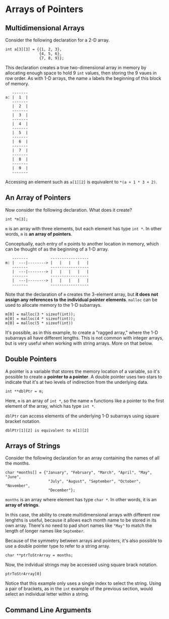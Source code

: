 # Arrays of Pointers

## Multidimensional Arrays

Consider the following declaration for a 2-D array.

```
int a[3][3] = {{1, 2, 3},
               {4, 5, 6},
               {7, 8, 9}};
```

This declaration creates a true two-dimensional array in memory by allocating enough space to hold 9 `int` values, then storing the 9 vaues in row order. As with 1-D arrays, the name `a` labels the beginning of this block of memory.

```
   -------
a: |  1  |
   ------- 
   |  2  |
   -------  
   |  3  |
   -------
   |  4  |
   -------
   |  5  |
   ------- 
   |  6  |
   -------  
   |  7  |
   -------
   |  8  |
   -------
   |  9  |
   -------
```

Accessing an element such as `a[1][2]` is equivalent to `*(a + 1 * 3 + 2)`.

## An Array of Pointers

Now consider the following declaration. What does it create?

```
int *m[3];
```

`m` is an array with three elements, but each element has type `int *`. In other words, `m` is **an array of pointers**.

Conceptually, each entry of `m` points to another location in memory, which can be thought of as the beginning of a 1-D array.

```
   -------          -----------------
m: |  ---|--------> |   |   |   |   |
   -------          -----------------
   |  ---|--------> |   |   |   |   |
   -------          -----------------
   |  ---|--------> |   |   |   |   |
   -------          -----------------
```

Note that the declaration of `m` creates the 3-element array, but **it does not assign any references to the individual pointer elements**.  `malloc` can be used to allocate memory to the 1-D subarrays.

```
m[0] = malloc(3 * sizeof(int));
m[0] = malloc(4 * sizeof(int));
m[0] = malloc(5 * sizeof(int))
```

It's possible, as in this example, to create a "ragged array," where the 1-D subarrays all have different lengths. This is not common with integer arrays, but is very useful when working with string arrays. More on that below.

## Double Pointers

A pointer is a variable that stores the memory location of a variable, so it's possible to create a **pointer to a pointer**.  A double pointer uses two stars to indicate that it's at two levels of indirection from the underlying data.

```
int **dblPtr = m;
```

Here, `m` is an array of `int *`, so the name `m` functions like a pointer to the first element of the array, which has type `int *`.

`dblPtr` can access elements of the underlying 1-D subarrays using square bracket notation.

```
dblPtr[1][2] is equivalent to m[1][2]
```

## Arrays of Strings

Consider the following declaration for an array containing the names of all the months.

```
char *months[] = {"January", "February", "March", "April", "May", "June",
                   "July", "August", "September", "October", "November",
                   "December"};
```

`months` is an array where element has type `char *`. In other words, it is an **array of strings**.

In this case, the ability to create multidimensional arrays with different row lenghths is useful, because it allows each month name to be stored in its own array. There's no need to pad short names like `"May"` to match the length of longer names like `September`.

Because of the symmetry between arrays and pointers, it's also possible to use a double pointer type to refer to a string array.

```
char **ptrToStrArray = months;
```

Now, the indvidual strings may be accessed using square brack notation.

```
ptrToStrArray[0]
```

Notice that this example only uses a single index to select the string. Using a pair of brackets, as in the `int` example of the previous section, would select an individual letter within a string.

## Command Line Arguments



